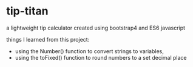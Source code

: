# tip-titan
a lightweight tip calculator created using bootstrap4 and ES6 javascript

things I learned from this project:
- using the Number() function to convert strings to variables,
- using the toFixed() function to round numbers to a set decimal place
